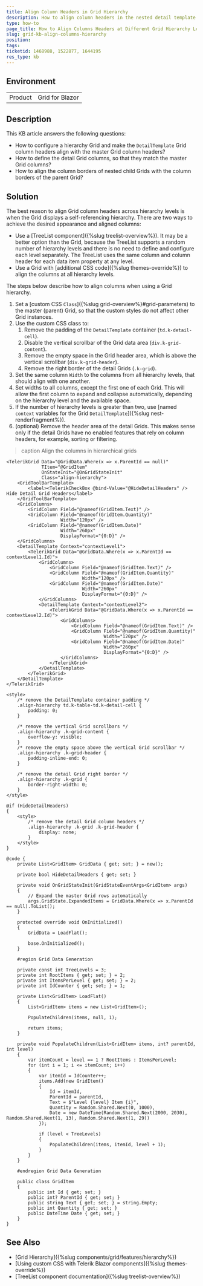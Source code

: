 ```yaml
---
title: Align Column Headers in Grid Hierarchy
description: How to align column headers in the nested detail template of a hierarchy Grid.
type: how-to
page_title: How to Align Columns Headers at Different Grid Hierarchy Levels
slug: grid-kb-align-columns-hierarchy
position: 
tags: 
ticketid: 1468988, 1522877, 1644195
res_type: kb
---
```


## Environment

<table>
    <tbody>
        <tr>
            <td>Product</td>
            <td>Grid for Blazor</td>
        </tr>
    </tbody>
</table>

## Description

This KB article answers the following questions:

* How to configure a hierarchy Grid and make the `DetailTemplate` Grid column headers align with the master Grid column headers?
* How to define the detail Grid columns, so that they match the master Grid columns?
* How to align the column borders of nested child Grids with the column borders of the parent Grid?

## Solution

The best reason to align Grid column headers across hierarchy levels is when the Grid displays a self-referencing hierarchy. There are two ways to achieve the desired appearance and aligned columns:

* Use a [TreeList component]({%slug treelist-overview%}). It may be a better option than the Grid, because the TreeList supports a random number of hierarchy levels and there is no need to define and configure each level separately. The TreeList uses the same column and column header for each data item property at any level.
* Use a Grid with [additional CSS code]({%slug themes-override%}) to align the columns at all hierarchy levels.

The steps below describe how to align columns when using a Grid hierarchy.

1. Set a [custom CSS `Class`]({%slug grid-overview%}#grid-parameters) to the master (parent) Grid, so that the custom styles do not affect other Grid instances.
1. Use the custom CSS class to:
    1. Remove the padding of the `DetailTemplate` container (`td.k-detail-cell`).
    1. Disable the vertical scrollbar of the Grid data area (`div.k-grid-content`).
    1. Remove the empty space in the Grid header area, which is above the vertical scrollbar (`div.k-grid-header`).
    1. Remove the right border of the detail Grids (`.k-grid`).
1. Set the same column `Width` to the columns from all hierarchy levels, that should align with one another.
1. Set widths to all columns, except the first one of each Grid. This will allow the first column to expand and collapse automatically, depending on the hierarchy level and the available space.
1. If the number of hierarchy levels is greater than two, use [named `context` variables for the Grid `DetailTemplate`]({%slug nest-renderfragment%}).
1. (optional) Remove the header area of the detail Grids. This makes sense only if the detail Grids have no enabled features that rely on column headers, for example, sorting or filtering.

>caption Align the columns in hierarchical grids

````RAZOR
<TelerikGrid Data="@GridData.Where(x => x.ParentId == null)"
             TItem="@GridItem"
             OnStateInit="@OnGridStateInit"
             Class="align-hierarchy">
    <GridToolBarTemplate>
        <label><TelerikCheckBox @bind-Value="@HideDetailHeaders" /> Hide Detail Grid Headers</label>
    </GridToolBarTemplate>
    <GridColumns>
        <GridColumn Field="@nameof(GridItem.Text)" />
        <GridColumn Field="@nameof(GridItem.Quantity)"
                    Width="120px" />
        <GridColumn Field="@nameof(GridItem.Date)"
                    Width="260px"
                    DisplayFormat="{0:D}" />
    </GridColumns>
    <DetailTemplate Context="contextLevel1">
        <TelerikGrid Data="@GridData.Where(x => x.ParentId == contextLevel1.Id)">
            <GridColumns>
                <GridColumn Field="@nameof(GridItem.Text)" />
                <GridColumn Field="@nameof(GridItem.Quantity)"
                            Width="120px" />
                <GridColumn Field="@nameof(GridItem.Date)"
                            Width="260px"
                            DisplayFormat="{0:D}" />
            </GridColumns>
            <DetailTemplate Context="contextLevel2">
                <TelerikGrid Data="@GridData.Where(x => x.ParentId == contextLevel2.Id)">
                    <GridColumns>
                        <GridColumn Field="@nameof(GridItem.Text)" />
                        <GridColumn Field="@nameof(GridItem.Quantity)"
                                    Width="120px" />
                        <GridColumn Field="@nameof(GridItem.Date)"
                                    Width="260px"
                                    DisplayFormat="{0:D}" />
                    </GridColumns>
                </TelerikGrid>
            </DetailTemplate>
        </TelerikGrid>
    </DetailTemplate>
</TelerikGrid>

<style>
    /* remove the DetailTemplate container padding */
    .align-hierarchy td.k-table-td.k-detail-cell {
        padding: 0;
    }

    /* remove the vertical Grid scrollbars */
    .align-hierarchy .k-grid-content {
        overflow-y: visible;
    }
    /* remove the empty space above the vertical Grid scrollbar */
    .align-hierarchy .k-grid-header {
        padding-inline-end: 0;
    }

    /* remove the detail Grid right border */
    .align-hierarchy .k-grid {
        border-right-width: 0;
    }
</style>

@if (HideDetailHeaders)
{
    <style>
        /* remove the detail Grid column headers */
        .align-hierarchy .k-grid .k-grid-header {
            display: none;
        }
    </style>
}

@code {
    private List<GridItem> GridData { get; set; } = new();

    private bool HideDetailHeaders { get; set; }

    private void OnGridStateInit(GridStateEventArgs<GridItem> args)
    {
        // Expand the master Grid rows automatically
        args.GridState.ExpandedItems = GridData.Where(x => x.ParentId == null).ToList();
    }

    protected override void OnInitialized()
    {
        GridData = LoadFlat();

        base.OnInitialized();
    }

    #region Grid Data Generation

    private const int TreeLevels = 3;
    private int RootItems { get; set; } = 2;
    private int ItemsPerLevel { get; set; } = 2;
    private int IdCounter { get; set; } = 1;

    private List<GridItem> LoadFlat()
    {
        List<GridItem> items = new List<GridItem>();

        PopulateChildren(items, null, 1);

        return items;
    }

    private void PopulateChildren(List<GridItem> items, int? parentId, int level)
    {
        var itemCount = level == 1 ? RootItems : ItemsPerLevel;
        for (int i = 1; i <= itemCount; i++)
        {
            var itemId = IdCounter++;
            items.Add(new GridItem()
            {
                Id = itemId,
                ParentId = parentId,
                Text = $"Level {level} Item {i}",
                Quantity = Random.Shared.Next(0, 1000),
                Date = new DateTime(Random.Shared.Next(2000, 2030), Random.Shared.Next(1, 13), Random.Shared.Next(1, 29))
            });

            if (level < TreeLevels)
            {
                PopulateChildren(items, itemId, level + 1);
            }
        }
    }

    #endregion Grid Data Generation

    public class GridItem
    {
        public int Id { get; set; }
        public int? ParentId { get; set; }
        public string Text { get; set; } = string.Empty;
        public int Quantity { get; set; }
        public DateTime Date { get; set; }
    }
}
````

## See Also

* [Grid Hierarchy]({%slug components/grid/features/hierarchy%})
* [Using custom CSS with Telerik Blazor components]({%slug themes-override%})
* [TreeList component documentation]({%slug treelist-overview%})
